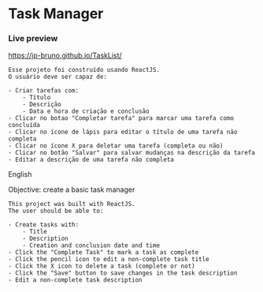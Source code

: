 # Task Manager

### Live preview

https://jp-bruno.github.io/TaskList/

    Esse projeto foi construído usando ReactJS.
    O usuário deve ser capaz de:
    
    - Criar tarefas com:
        - Título
        - Descrição
        - Data e hora de criação e conclusão
    - Clicar no botao "Completar tarefa" para marcar uma tarefa como concluída
    - Clicar no ícone de lápis para editar o título de uma tarefa não completa
    - Clicar no ícone X para deletar uma tarefa (completa ou não)
    - Clicar no botão "Salvar" para salvar mudanças na descrição da tarefa
    - Editar a descrição de uma tarefa não completa
       

English

Objective: create a basic task manager

    This project was built with ReactJS. 
    The user should be able to:

    - Create tasks with:
        - Title
        - Description
        - Creation and conclusion date and time
    - Click the "Complete Task" to mark a task as complete
    - Click the pencil icon to edit a non-complete task title
    - Click the X icon to delete a task (complete or not)
    - Click the "Save" button to save changes in the task description
    - Edit a non-complete task description
